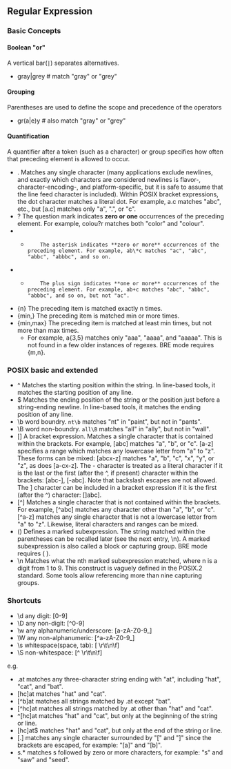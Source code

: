 ## Regular Expression

### Basic Concepts
#### Boolean "or"
A vertical bar(`|`) separates alternatives.  
- gray|grey   # match "gray" or "grey"

#### Grouping
Parentheses are used to define the scope and precedence of the operators
- gr(a|e)y    # also match "gray" or "grey"

#### Quantification
A quantifier after a token (such as a character) or group specifies how often that preceding element is allowed to occur.  
- .     Matches any single character (many applications exclude newlines, and exactly which characters are considered newlines is flavor-, character-encoding-, and platform-specific, but it is safe to assume that the line feed character is included). Within POSIX bracket expressions, the dot character matches a literal dot. For example, a.c matches "abc", etc., but [a.c] matches only "a", ".", or "c".  
- ?         The question mark indicates **zero or one** occurrences of the preceding element. For example, colou?r matches both "color" and "colour".  
- *         The asterisk indicates **zero or more** occurrences of the preceding element. For example, ab\*c matches "ac", "abc", "abbc", "abbbc", and so on.  
- +         The plus sign indicates **one or more** occurrences of the preceding element. For example, ab+c matches "abc", "abbc", "abbbc", and so on, but not "ac".  
- {n}       The preceding item is matched exactly n times.  
- {min,}    The preceding item is matched min or more times.
- {min,max} The preceding item is matched at least min times, but not more than max times.
    - For example, a{3,5} matches only "aaa", "aaaa", and "aaaaa". This is not found in a few older instances of regexes. BRE mode requires \{m,n\}.  

### POSIX basic and extended
- ^     Matches the starting position within the string. In line-based tools, it matches the starting position of any line.  
- $     Matches the ending position of the string or the position just before a string-ending newline. In line-based tools, it matches the ending position of any line.  
- \b    word boundry. `nt\b` matches "nt" in "paint", but not in "pants".  
- \B    word non-boundry. `all\B` matches "all" in "ally", but not in "wall".  
- []    A bracket expression. Matches a single character that is contained within the brackets. For example, [abc] matches "a", "b", or "c". [a-z] specifies a range which matches any lowercase letter from "a" to "z". These forms can be mixed: [abcx-z] matches "a", "b", "c", "x", "y", or "z", as does [a-cx-z].
       The - character is treated as a literal character if it is the last or the first (after the ^, if present) character within the brackets: [abc-], [-abc]. Note that backslash escapes are not allowed. The ] character can be included in a bracket expression if it is the first (after the ^) character: []abc].
- [^]   Matches a single character that is not contained within the brackets. For example, [^abc] matches any character other than "a", "b", or "c". [^a-z] matches any single character that is not a lowercase letter from "a" to "z". Likewise, literal characters and ranges can be mixed.  
- ()    Defines a marked subexpression. The string matched within the parentheses can be recalled later (see the next entry, \n). A marked subexpression is also called a block or capturing group. BRE mode requires \( \).
- \n    Matches what the nth marked subexpression matched, where n is a digit from 1 to 9. This construct is vaguely defined in the POSIX.2 standard. Some tools allow referencing more than nine capturing groups.  

### Shortcuts
- \d    any digit: [0-9]  
- \D    any non-digit: [^0-9]  
- \w    any alphanumeric/underscore: [a-zA-Z0-9\_]  
- \W    any non-alphanumeric: [^a-zA-Z0-9\_]  
- \s    whitespace(space, tab): [ \r\t\n\f]  
- \S    non-whitespace: [^ \r\t\n\f]  


e.g.
- .at matches any three-character string ending with "at", including "hat", "cat", and "bat".
- [hc]at matches "hat" and "cat".
- [^b]at matches all strings matched by .at except "bat".
- [^hc]at matches all strings matched by .at other than "hat" and "cat".
- ^[hc]at matches "hat" and "cat", but only at the beginning of the string or line.
- [hc]at$ matches "hat" and "cat", but only at the end of the string or line.
- \[.\] matches any single character surrounded by "[" and "]" since the brackets are escaped, for example: "[a]" and "[b]".
- s.\* matches s followed by zero or more characters, for example: "s" and "saw" and "seed".
